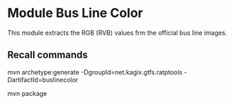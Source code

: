 # Module Bus Line Color

This module extracts the RGB (RVB) values frm the official bus line images.

## Recall commands 

mvn archetype:generate -DgroupId=net.kagix.gtfs.ratptools -DartifactId=buslinecolor

mvn package



